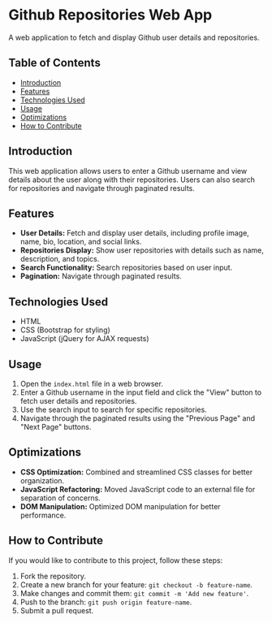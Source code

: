 # Github Repositories Web App

A web application to fetch and display Github user details and repositories.

## Table of Contents
- [Introduction](#introduction)
- [Features](#features)
- [Technologies Used](#technologies-used)
- [Usage](#usage)
- [Optimizations](#optimizations)
- [How to Contribute](#how-to-contribute)

## Introduction

This web application allows users to enter a Github username and view details about the user along with their repositories. Users can also search for repositories and navigate through paginated results.

## Features

- **User Details:** Fetch and display user details, including profile image, name, bio, location, and social links.
- **Repositories Display:** Show user repositories with details such as name, description, and topics.
- **Search Functionality:** Search repositories based on user input.
- **Pagination:** Navigate through paginated results.

## Technologies Used

- HTML
- CSS (Bootstrap for styling)
- JavaScript (jQuery for AJAX requests)

## Usage

1. Open the `index.html` file in a web browser.
2. Enter a Github username in the input field and click the "View" button to fetch user details and repositories.
3. Use the search input to search for specific repositories.
4. Navigate through the paginated results using the "Previous Page" and "Next Page" buttons.

## Optimizations

- **CSS Optimization:** Combined and streamlined CSS classes for better organization.
- **JavaScript Refactoring:** Moved JavaScript code to an external file for separation of concerns.
- **DOM Manipulation:** Optimized DOM manipulation for better performance.

## How to Contribute

If you would like to contribute to this project, follow these steps:

1. Fork the repository.
2. Create a new branch for your feature: `git checkout -b feature-name`.
3. Make changes and commit them: `git commit -m 'Add new feature'`.
4. Push to the branch: `git push origin feature-name`.
5. Submit a pull request.
